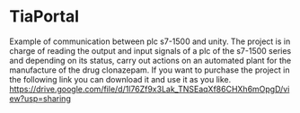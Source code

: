 # TiaPortal
Example of communication between plc s7-1500 and unity.
The project is in charge of reading the output and input signals of a plc of the s7-1500 series and depending on its status, carry out actions on an automated plant for the manufacture of the drug clonazepam. If you want to purchase the project in the following link you can download it and use it as you like.
https://drive.google.com/file/d/1l76Zf9x3Lak_TNSEaqXf86CHXh6mOpgD/view?usp=sharing
